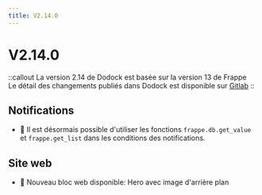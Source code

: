```yaml
---
title: V2.14.0
---
```


# V2.14.0

::callout
La version 2.14 de Dodock est basée sur la version 13 de Frappe  
Le détail des changements publiés dans Dodock est disponible sur [Gitlab](https://gitlab.com/dokos/dodock/-/releases)
::

## Notifications

- :rocket: Il est désormais possible d'utiliser les fonctions `frappe.db.get_value` et `frappe.get_list` dans les conditions des notifications.


## Site web

- :rocket: Nouveau bloc web disponible: Hero avec image d'arrière plan